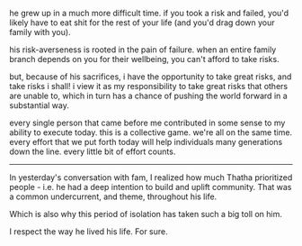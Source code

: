 he grew up in a much more difficult time. if you took a risk and failed, you'd likely have to eat shit for the rest of your life (and you'd drag down your family with you).

his risk-averseness is rooted in the pain of failure. when an entire family branch depends on you for their wellbeing, you can't afford to take risks.

but, because of his sacrifices, i have the opportunity to take great risks, and take risks i shall! i view it as my responsibility to take great risks that others are unable to, which in turn has a chance of pushing the world forward in a substantial way.

every single person that came before me contributed in some sense to my ability to execute today. this is a collective game. we're all on the same time. every effort that we put forth today will help individuals many generations down the line. every little bit of effort counts.

---

In yesterday's conversation with fam, I realized how much Thatha prioritized people - i.e. he had a deep intention to build and uplift community. That was a common undercurrent, and theme, throughout his life.

Which is also why this period of isolation has taken such a big toll on him.

I respect the way he lived his life. For sure.